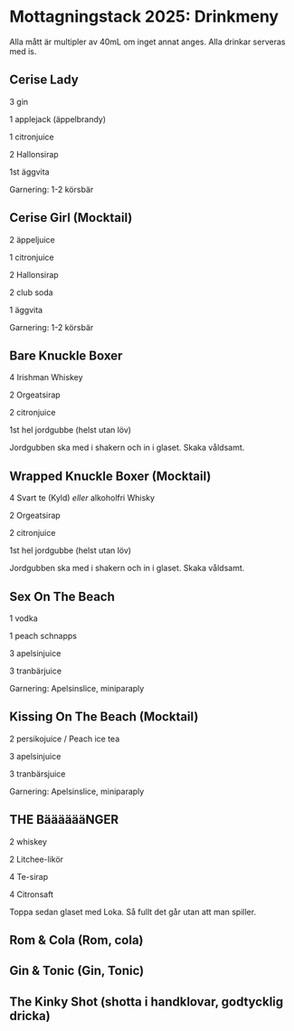 # Mottagningstack 2025: Drinkmeny

Alla mått är multipler av 40mL om inget annat anges. Alla drinkar serveras med is.

## Cerise Lady

3 gin

1 applejack (äppelbrandy)

1 citronjuice

2 Hallonsirap

1st äggvita

Garnering: 1-2 körsbär

## Cerise Girl (Mocktail)

2 äppeljuice

1 citronjuice

2 Hallonsirap

2 club soda

1 äggvita

Garnering: 1-2 körsbär

## Bare Knuckle Boxer

4 Irishman Whiskey

2 Orgeatsirap

2 citronjuice

1st hel jordgubbe (helst utan löv)

Jordgubben ska med i shakern och in i glaset. Skaka våldsamt.

## Wrapped Knuckle Boxer (Mocktail)

4 Svart te (Kyld) *eller* alkoholfri Whisky

2 Orgeatsirap

2 citronjuice

1st hel jordgubbe (helst utan löv)

Jordgubben ska med i shakern och in i glaset. Skaka våldsamt.

## Sex On The Beach

1 vodka

1 peach schnapps

3 apelsinjuice

3 tranbärjuice

Garnering: Apelsinslice, miniparaply

## Kissing On The Beach (Mocktail)

2 persikojuice / Peach ice tea

3 apelsinjuice

3 tranbärsjuice

Garnering: Apelsinslice, miniparaply

## THE BääääääNGER

2 whiskey

2 Litchee-likör

4 Te-sirap

4 Citronsaft

Toppa sedan glaset med Loka. Så fullt det går utan att man spiller.

## Rom & Cola (Rom, cola)

## Gin & Tonic (Gin, Tonic)

## The Kinky Shot (shotta i handklovar, godtycklig dricka)
